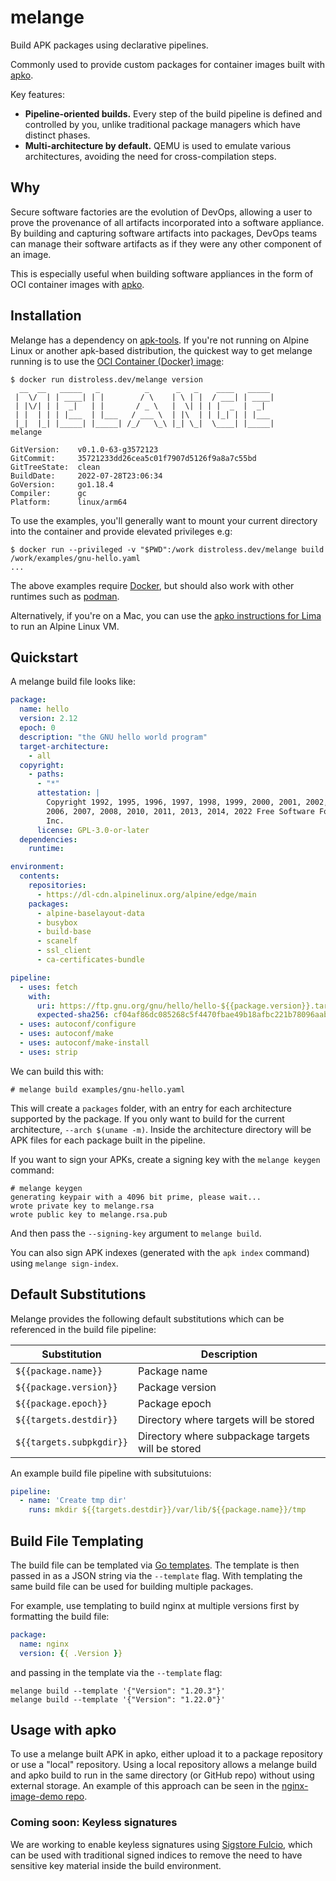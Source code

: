 # melange

Build APK packages using declarative pipelines.

Commonly used to provide custom packages for container images built with
[apko][apko].

Key features:

 - **Pipeline-oriented builds.** Every step of the build pipeline is defined and
   controlled by you, unlike traditional package managers which have distinct
   phases.
 - **Multi-architecture by default.** QEMU is used to emulate various
   architectures, avoiding the need for cross-compilation steps.

## Why

Secure software factories are the evolution of DevOps, allowing a
user to prove the provenance of all artifacts incorporated
into a software appliance.  By building and capturing software
artifacts into packages, DevOps teams can manage their software
artifacts as if they were any other component of an image.

This is especially useful when building software appliances in
the form of OCI container images with [apko][apko].

   [apko]: https://github.com/chainguard-dev/apko

## Installation

Melange has a dependency on [apk-tools](https://gitlab.alpinelinux.org/alpine/apk-tools). If
you're not running on Alpine Linux or another apk-based distribution, the quickest way to get
melange running is to use the [OCI Container (Docker) image](https://github.com/distroless/melange):

```
$ docker run distroless.dev/melange version
  __  __   _____   _          _      _   _    ____   _____
 |  \/  | | ____| | |        / \    | \ | |  / ___| | ____|
 | |\/| | |  _|   | |       / _ \   |  \| | | |  _  |  _|
 | |  | | | |___  | |___   / ___ \  | |\  | | |_| | | |___
 |_|  |_| |_____| |_____| /_/   \_\ |_| \_|  \____| |_____|
melange

GitVersion:    v0.1.0-63-g3572123
GitCommit:     35721233dd26cea5c01f7907d5126f9a8a7c55bd
GitTreeState:  clean
BuildDate:     2022-07-28T23:06:34
GoVersion:     go1.18.4
Compiler:      gc
Platform:      linux/arm64
```

To use the examples, you'll generally want to mount your current directory into the container and
provide elevated privileges e.g:

```
$ docker run --privileged -v "$PWD":/work distroless.dev/melange build /work/examples/gnu-hello.yaml
...
```

The above examples require [Docker](https://docs.docker.com/get-docker/), but should also work with
other runtimes such as [podman](https://podman.io/getting-started/installation).

Alternatively, if you're on a Mac, you can use the [apko instructions for
Lima](https://github.com/chainguard-dev/apko/mac/README.md#Lima) to run an Alpine Linux VM.

## Quickstart

A melange build file looks like:

```yaml
package:
  name: hello
  version: 2.12
  epoch: 0
  description: "the GNU hello world program"
  target-architecture:
    - all
  copyright:
    - paths:
      - "*"
      attestation: |
        Copyright 1992, 1995, 1996, 1997, 1998, 1999, 2000, 2001, 2002, 2005,
        2006, 2007, 2008, 2010, 2011, 2013, 2014, 2022 Free Software Foundation,
        Inc.
      license: GPL-3.0-or-later
  dependencies:
    runtime:

environment:
  contents:
    repositories:
      - https://dl-cdn.alpinelinux.org/alpine/edge/main
    packages:
      - alpine-baselayout-data
      - busybox
      - build-base
      - scanelf
      - ssl_client
      - ca-certificates-bundle

pipeline:
  - uses: fetch
    with:
      uri: https://ftp.gnu.org/gnu/hello/hello-${{package.version}}.tar.gz
      expected-sha256: cf04af86dc085268c5f4470fbae49b18afbc221b78096aab842d934a76bad0ab
  - uses: autoconf/configure
  - uses: autoconf/make
  - uses: autoconf/make-install
  - uses: strip
```

We can build this with:

    # melange build examples/gnu-hello.yaml

This will create a `packages` folder, with an entry for each architecture
supported by the package. If you only want to build for the current
architecture, `--arch $(uname -m)`. Inside the architecture directory will be
APK files for each package built in the pipeline.

If you want to sign your APKs, create a signing key with the
`melange keygen` command:

    # melange keygen
    generating keypair with a 4096 bit prime, please wait...
    wrote private key to melange.rsa
    wrote public key to melange.rsa.pub

And then pass the `--signing-key` argument to `melange build`.

You can also sign APK indexes (generated with the `apk index`
command) using `melange sign-index`.

## Default Substitutions

Melange provides the following default substitutions which can be referenced in the build file pipeline:

| **Substitution**         | **Description**                                   |
|--------------------------|---------------------------------------------------|
| `${{package.name}}`      | Package name                                      |
| `${{package.version}}`   | Package version                                   |
| `${{package.epoch}}`     | Package epoch                                     |
| `${{targets.destdir}}`   | Directory where targets will be stored            |
| `${{targets.subpkgdir}}` | Directory where subpackage targets will be stored |

An example build file pipeline with subsitutuions:

```yaml
pipeline:
  - name: 'Create tmp dir'
    runs: mkdir ${{targets.destdir}}/var/lib/${{package.name}}/tmp
```

## Build File Templating

The build file can be templated via [Go templates](https://pkg.go.dev/text/template).
The template is then passed in as a JSON string via the `--template` flag.
With templating the same build file can be used for building multiple packages.

For example, use templating to build nginx at multiple versions first by formatting the build file:

```yaml
package:
  name: nginx
  version: {{ .Version }}
```

and passing in the template via the `--template` flag:

```
melange build --template '{"Version": "1.20.3"}'
melange build --template '{"Version": "1.22.0"}'
```

## Usage with apko

To use a melange built APK in apko, either upload it to a package repository or
use a "local" repository. Using a local repository allows a melange build and
apko build to run in the same directory (or GitHub repo) without using external
storage. An example of this approach can be seen in the [nginx-image-demo
repo](https://github.com/chainguard-dev/nginx-image-demo/). 

### Coming soon: Keyless signatures

We are working to enable keyless signatures using [Sigstore
Fulcio](https://github.com/SigStore/fulcio), which can be used with traditional
signed indices to remove the need to have sensitive key material inside the
build environment.
